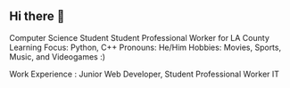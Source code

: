 ## Hi there 👋

<!--
**agua24/agua24** is a ✨ _special_ ✨ repository because its `README.md` (this file) appears on your GitHub profile.

Here are some ideas to get you started:

- 🔭 I’m currently working on ...
- 🌱 I’m currently learning ...
- 👯 I’m looking to collaborate on ...
- 🤔 I’m looking for help with ...
- 💬 Ask me about ...
- 📫 How to reach me: ...
- 😄 Pronouns: ...
- ⚡ Fun fact: ...
-->
Computer Science Student
Student Professional Worker for LA County
Learning Focus: Python, C++
Pronouns: He/Him
Hobbies: Movies, Sports, Music, and Videogames :)

Work Experience : Junior Web Developer, Student Professional Worker IT

